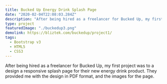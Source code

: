 ```yaml
---
title: Bucked Up Energy Drink Splash Page
date: "2020-02-04T22:08:03.284Z"
description: "After being hired as a freelancer for Bucked Up, my first project was to a design a responsive splash page for their new energy drink product. They provided me with the design in PDF format, and the images for the page. "
type: project
featuredImage: "./buckedup3.png"
demolink: https://bliztek.com/buckedup/project1/
tags:
  - Bootstrap v3
  - HTML5
  - CSS3
---
```


After being hired as a freelancer for Bucked Up, my first project was to a design a responsive splash page for their new energy drink product. They provided me with the design in PDF format, and the images for the page.
